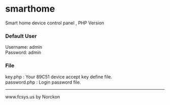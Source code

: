smarthome
=========

Smart home device control panel , PHP Version

<h3>Default User</h3>
Username: admin<br>
Password: admin<br>

<h3>File</h3>
key.php : Your 89C51 device accept key define file.<br>
password.php : Login password file.<br>

<hr/>
www.fcsys.us by Norckon

